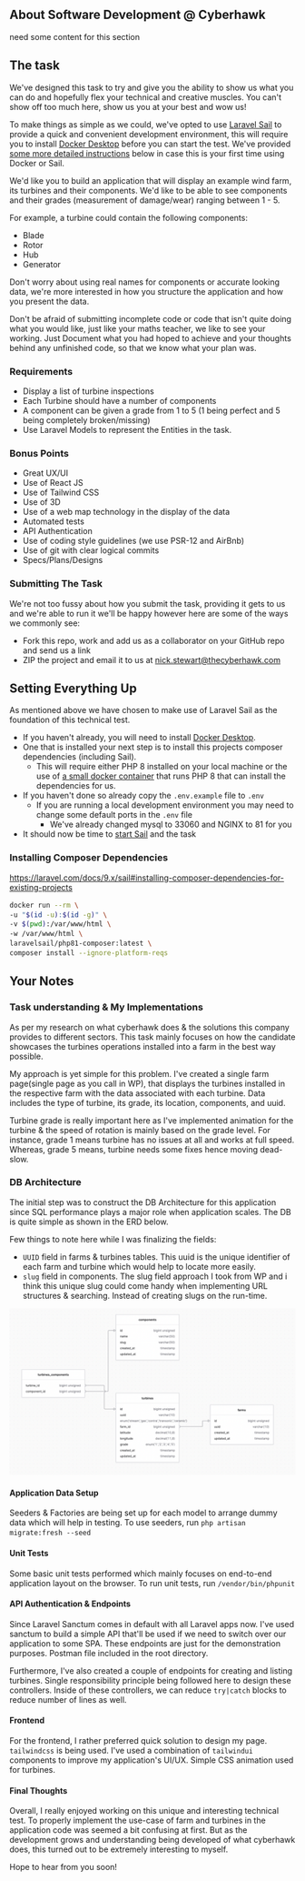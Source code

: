 ## About Software Development @ Cyberhawk

need some content for this section

## The task
We've designed this task to try and give you the ability to show us what you can do and hopefully flex your technical and creative muscles. You can't show off too much here, show us you at your best and wow us!

To make things as simple as we could, we've opted to use [Laravel Sail](https://laravel.com/docs/8.x/sail) to provide a quick and convenient development environment, this will require you to install
[Docker Desktop](https://www.docker.com/products/docker-desktop) before you can start the test. We've provided [some more detailed instructions](#setting-everything-up) below in case this is your first time using Docker or Sail.

We'd like you to build an application that will display an example wind farm, its turbines and their components.
We'd like to be able to see components and their grades (measurement of damage/wear) ranging between 1 - 5.

For example, a turbine could contain the following components:
- Blade
- Rotor
- Hub
- Generator

Don't worry about using real names for components or accurate looking data, we're more interested in how you structure the application and how you present the data.

Don't be afraid of submitting incomplete code or code that isn't quite doing what you would like, just like your maths teacher, we like to see your working.
Just Document what you had hoped to achieve and your thoughts behind any unfinished code, so that we know what your plan was.

### Requirements
- Display a list of turbine inspections
- Each Turbine should have a number of components
- A component can be given a grade from 1 to 5 (1 being perfect and 5 being completely broken/missing)
- Use Laravel Models to represent the Entities in the task.

### Bonus Points
- Great UX/UI
- Use of React JS
- Use of Tailwind CSS
- Use of 3D
- Use of a web map technology in the display of the data
- Automated tests
- API Authentication
- Use of coding style guidelines (we use PSR-12 and AirBnb)
- Use of git with clear logical commits
- Specs/Plans/Designs

### Submitting The Task
We're not too fussy about how you submit the task, providing it gets to us and we're able to run it we'll be happy however here are some of the ways we commonly see:
- Fork this repo, work and add us as a collaborator on your GitHub repo and send us a link
- ZIP the project and email it to us at nick.stewart@thecyberhawk.com

## Setting Everything Up
As mentioned above we have chosen to make use of Laravel Sail as the foundation of this technical test.
- If you haven't already, you will need to install [Docker Desktop](https://www.docker.com/products/docker-desktop).
- One that is installed your next step is to install this projects composer dependencies (including Sail).
    - This will require either PHP 8 installed on your local machine or the use of [a small docker container](https://laravel.com/docs/8.x/sail#installing-composer-dependencies-for-existing-projects) that runs PHP 8 that can install the dependencies for us.
- If you haven't done so already copy the `.env.example` file to `.env`
    - If you are running a local development environment you may need to change some default ports in the `.env` file
        - We've already changed mysql to 33060 and NGINX to 81 for you
- It should now be time to [start Sail](https://laravel.com/docs/8.x/sail#starting-and-stopping-sail) and the task

### Installing Composer Dependencies
https://laravel.com/docs/9.x/sail#installing-composer-dependencies-for-existing-projects
```bash
docker run --rm \
-u "$(id -u):$(id -g)" \
-v $(pwd):/var/www/html \
-w /var/www/html \
laravelsail/php81-composer:latest \
composer install --ignore-platform-reqs
```

## Your Notes


### Task understanding & My Implementations

As per my research on what cyberhawk does & the solutions this company provides to different sectors. 
This task mainly focuses on how the candidate showcases the turbines operations installed into a farm in the best 
way possible.    

My approach is yet simple for this problem. I've created a single farm page(single page as you call in WP), that 
displays the turbines installed in the respective farm with the data associated with each turbine. Data includes the 
type of turbine, its grade, its location, components, and uuid.  

Turbine grade is really important here as I've implemented animation for the turbine & the speed of rotation is mainly 
based on the grade level. For instance, grade 1 means turbine has no issues at all and works at full speed. Whereas, 
grade 5 means, turbine needs some fixes hence moving dead-slow.

### DB Architecture

The initial step was to construct the DB Architecture for this application since SQL performance plays a major role 
when 
application scales. The DB is quite simple as shown in the ERD below.  

Few things to note here while I was finalizing the fields: 
- `UUID` field in farms & turbines tables. This uuid is the unique identifier of each farm and turbine which would 
  help to 
  locate more easily.   
- `slug` field in components. The slug field approach I took from WP and i think this unique slug could come handy 
  when implementing URL structures &  searching. Instead of creating slugs on the run-time.

![Project ERD](erd.png?raw=true "ERD")

#### Application Data Setup

Seeders & Factories are being set up for each model to arrange dummy data which will help in testing.
To use seeders, run `php artisan migrate:fresh --seed`

#### Unit Tests

Some basic unit tests performed which mainly focuses on end-to-end application layout on the browser. 
To run unit tests, run `/vendor/bin/phpunit`

#### API Authentication & Endpoints

Since Laravel Sanctum comes in default with all Laravel apps now. I've used sanctum to build a simple API that'll be 
used if we need to switch over our application to some SPA. These endpoints are just for the demonstration purposes. 
Postman file included in the root directory.

Furthermore, I've also created a couple of endpoints for creating and listing turbines. Single responsibility 
principle being followed here to design these controllers. 
Inside of these controllers, we can reduce `try|catch` blocks to reduce number of lines as well.

#### Frontend

For the frontend, I rather preferred quick solution to design my page. `tailwindcss` is being used. I've used a 
combination of `tailwindui` components to improve my application's UI/UX. 
Simple CSS animation used for turbines.

#### Final Thoughts

Overall, I really enjoyed working on this unique and interesting technical test. To properly implement the use-case of 
farm and turbines in the application code was seemed a bit confusing at first. But as the development grows and 
understanding being developed of what cyberhawk does, this turned out to be extremely interesting to myself. 

Hope to hear from you soon!
